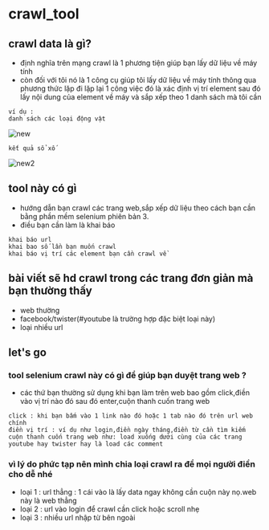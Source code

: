 # crawl_tool

## crawl data là gì?
- định nghĩa trên mạng crawl là 1 phương tiện giúp bạn lấy dữ liệu về máy tính
- còn đối với tôi nó là 1 công cụ giúp tôi lấy dữ liệu về máy tính thông qua phương thức lặp đi lặp lại 1 công việc đó là xác định vị trí element sau đó lấy nội dung của element về máy và sắp xếp theo 1 danh sách mà tôi cần 
```
ví dụ :
danh sách các loại động vật
```
![new](https://user-images.githubusercontent.com/61773507/147718604-e0cc6c30-643a-49cc-8767-d9c375ea3fc4.jpg)
```
kết quả sổ xố 
```
![new2](https://user-images.githubusercontent.com/61773507/147718755-e19300db-28c4-40cc-a010-990de6405f33.jpg)
## tool này có gì
- hướng dẫn bạn crawl các trang web,sắp xếp dữ liệu theo cách bạn cần bằng phần mềm selenium phiên bản 3.
- điều bạn cần làm là khai báo
```
khai báo url
khai bao số lần bạn muốn crawl
khai báo vị trí các element bạn cần crawl về
```
## bài viết sẽ hd crawl trong các trang đơn giản mà bạn thường thấy
- web thường
- facebook/twister(#youtube là trường hợp đặc biệt loại này)
- loại nhiều url
## let's go
### tool selenium crawl này có gì để giúp bạn duyệt trang web ?
- các thứ bạn thường sử dụng khi bạn làm trên web bao gồm click,điền vào vị trí nào đó sau đó enter,cuộn thanh cuốn trang web
```
click : khi bạn bấm vào 1 link nào đó hoặc 1 tab nào đó trên url web chính
điền vị trí : ví dụ như login,điền ngày tháng,điền từ cần tìm kiếm
cuộn thanh cuốn trang web như: load xuống dưới cùng của các trang youtube hay twister hay là load các comment
```
### vì lý do phức tạp nên mình chia loại crawl ra để mọi người điền cho dễ nhé
- loại 1 : url thẳng : 1 cái vào là lấy data ngay không cần cuộn này nọ.web này là web thẳng
- loại 2 : url vào login để crawl cần click hoặc scroll nhẹ
- loại 3 : nhiều url nhập từ bên ngoài

